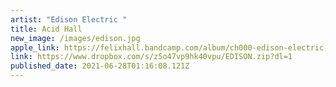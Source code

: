 ```yaml
---
artist: "Edison Electric "
title: Acid Hall
new_image: /images/edison.jpg
apple_link: https://felixhall.bandcamp.com/album/ch000-edison-electric-acid-hall
link: https://www.dropbox.com/s/z5o47vp9hk40vpu/EDISON.zip?dl=1
published_date: 2021-06-28T01:16:08.121Z
---
```

